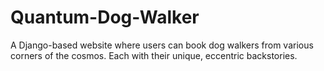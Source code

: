 # Quantum-Dog-Walker
A Django-based website where users can book dog walkers from various corners of the cosmos. Each with their unique, eccentric backstories.
